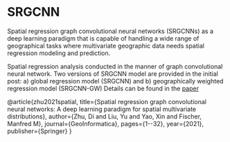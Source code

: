 # SRGCNN
Spatial regression graph convolutional neural networks (SRGCNNs) as a deep learning paradigm that is capable of handling a wide range of geographical tasks
where multivariate geographic data needs spatial regression modeling and prediction.

Spatial regression analysis conducted in the manner of graph convolutional neural network. 
Two versions of SRGCNN model are provided in the initial post: a) global regression model (SRGCNN) and b) geographically weighted regression model (SRGCNN-GW)
Details can be found in the [paper](https://link.springer.com/article/10.1007/s10707-021-00454-x)

@article{zhu2021spatial,
  title={Spatial regression graph convolutional neural networks: A deep learning paradigm for spatial multivariate distributions},
  author={Zhu, Di and Liu, Yu and Yao, Xin and Fischer, Manfred M},
  journal={GeoInformatica},
  pages={1--32},
  year={2021},
  publisher={Springer}
}
